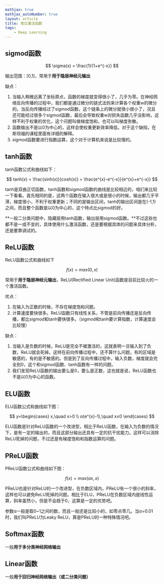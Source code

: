 ```yaml
---
mathjax: true
mathjax_autoNumber: true
layout: article
title: 常见激活函数 
tags:
    - Deep Learning
---
```


## sigmod函数

$$
\sigma(x) = \frac{1}{1+e^{-x}}
$$

输出范围：[0,1]，常用于**用于隐层神经元输出**

缺点：
1.  当输入稍微远离了坐标原点，函数的梯度就变得很小了，几乎为零。在神经网络反向传播的过程中，我们都是通过微分的链式法则来计算各个权重w的微分的。当反向传播经过了sigmod函数，这个链条上的微分就很小很小了，况且还可能经过很多个sigmod函数，最后会导致权重w对损失函数几乎没影响，这样不利于权重的优化，这个问题叫做梯度饱和，也可以叫梯度弥散。
2.  函数输出不是以0为中心的，这样会使权重更新效率降低。对于这个缺陷，在斯坦福的课程里面有详细的解释。
3.  sigmod函数要进行指数运算，这个对于计算机来说是比较慢的。

<!--more-->

## tanh函数

tanh函数公式和曲线如下：

$$
tanh(x) = \frac{sinh(x)}{cosh(x)} = \frac{e^{x}-e^{-x}}{e^{x}+e^{-x}}  
$$

tanh是双曲正切函数，tanh函数和sigmod函数的曲线是比较相近的，咱们来比较一下看看。首先相同的是，这两个函数在输入很大或是很小的时候，输出都几乎平滑，梯度很小，不利于权重更新；不同的是输出区间，tanh的输出区间是在(-1,1)之间，而且整个函数是以0为中心的，这个特点比sigmod的好。

**一般二分类问题中，隐藏层用tanh函数，输出层用sigmod函数。**不过这些也都不是一成不变的，具体使用什么激活函数，还是要根据具体的问题来具体分析，还是要靠调试的。

## ReLU函数

ReLU函数公式和曲线如下

$$
f(x) = max(0,x)  
$$

常用于**用于隐层神经元输出**，ReLU(Rectified Linear Unit)函数是目前比较火的一个激活函数。

优点：
1.  在输入为正数的时候，不存在梯度饱和问题。
2.  计算速度要快很多。ReLU函数只有线性关系，不管是前向传播还是反向传播，都比sigmod和tanh要快很多。（sigmod和tanh要计算指数，计算速度会比较慢）

缺点：
1.  当输入是负数的时候，ReLU是完全不被激活的，这就表明一旦输入到了负数，ReLU就会死掉。这样在前向传播过程中，还不算什么问题，有的区域是敏感的，有的是不敏感的。但是到了反向传播过程中，输入负数，梯度就会完全到0，这个和sigmod函数、tanh函数有一样的问题。
2.  我们发现ReLU函数的输出要么是0，要么是正数，这也就是说，ReLU函数也不是以0为中心的函数。

## ELU函数

ELU函数公式和曲线如下图：

$$
y=\begin{cases}
x,\quad x>0 \\  
α(e^{x}-1),\quad x≤0
\end{cases}
$$

ELU函数是针对ReLU函数的一个改进型，相比于ReLU函数，在输入为负数的情况下，是有一定的输出的，而且这部分输出还具有一定的抗干扰能力。这样可以消除ReLU死掉的问题，不过还是有梯度饱和和指数运算的问题。

## PReLU函数

PReLU函数公式和曲线如下图：

$$ f(x) = max(ax,x)$$

PReLU也是针对ReLU的一个改进型，在负数区域内，PReLU有一个很小的斜率，这样也可以避免ReLU死掉的问题。相比于ELU，PReLU在负数区域内是线性运算，斜率虽然小，但是不会趋于0，这算是一定的优势吧。

参数α一般是取0\~1之间的数，而且一般还是比较小的，如零点零几。当α=0.01时，我们叫PReLU为Leaky ReLU，算是PReLU的一种特殊情况吧。

## Softmax函数

一般**用于多分类神经网络输出**

## Linear函数

一般**用于回归神经网络输出（或二分类问题）**